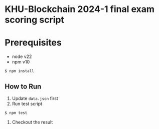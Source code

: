 # KHU-Blockchain 2024-1 final exam scoring script

# Prerequisites

- node v22
- npm v10

```
$ npm install
```

## How to Run

1. Update `data.json` first
1. Run test script

```
$ npm test
```

1. Checkout the result